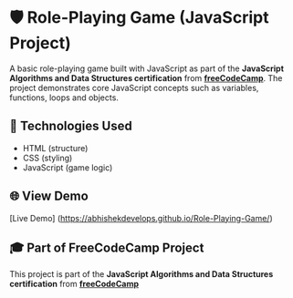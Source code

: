 # 🛡️ Role-Playing Game (JavaScript Project)

A basic role-playing game built with JavaScript as part of the **JavaScript Algorithms and Data Structures certification** from  **[freeCodeCamp](https://www.freecodecamp.org/)**. The project demonstrates core JavaScript concepts such as variables, functions, loops and objects.


## 🚀 Technologies Used
- HTML (structure)  
- CSS (styling)  
- JavaScript (game logic)  


## 🌐 View Demo
[Live Demo] (https://abhishekdevelops.github.io/Role-Playing-Game/)



## 🎓 Part of FreeCodeCamp Project
This project is part of the **JavaScript Algorithms and Data Structures certification** from  **[freeCodeCamp](https://www.freecodecamp.org/)**
